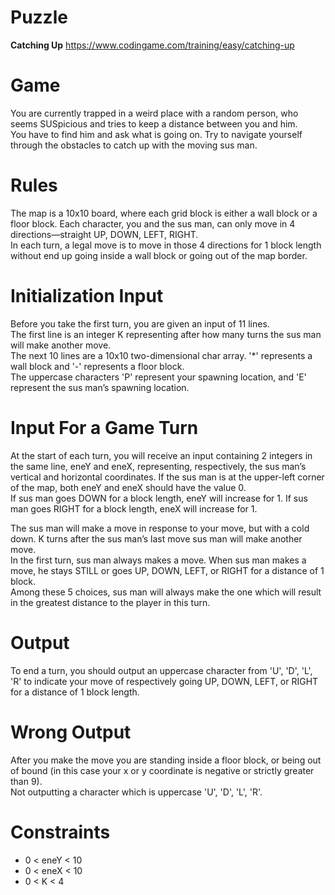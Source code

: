 # Puzzle
**Catching Up** https://www.codingame.com/training/easy/catching-up

# Game
You are currently trapped in a weird place with a random person, who seems SUSpicious and tries to keep a distance between you and him.  
You have to find him and ask what is going on. Try to navigate yourself through the obstacles to catch up with the moving sus man.  

# Rules
The map is a 10x10 board, where each grid block is either a wall block or a floor block. Each character, you and the sus man, can only move in 4 directions—straight UP, DOWN, LEFT, RIGHT.   
In each turn, a legal move is to move in those 4 directions for 1 block length without end up going inside a wall block or going out of the map border.  

# Initialization Input
Before you take the first turn, you are given an input of 11 lines.   
The first line is an integer K representing after how many turns the sus man will make another move.   
The next 10 lines are a 10x10 two-dimensional char array. '*' represents a wall block and '-' represents a floor block.   
The uppercase characters 'P' represent your spawning location, and 'E' represent the sus man’s spawning location.  

# Input For a Game Turn
At the start of each turn, you will receive an input containing 2 integers in the same line, eneY and eneX, representing, respectively, the sus man’s vertical and horizontal coordinates. If the sus man is at the upper-left corner of the map, both eneY and eneX should have the value 0.  
If sus man goes DOWN for a block length, eneY will increase for 1. If sus man goes RIGHT for a block length, eneX will increase for 1.

The sus man will make a move in response to your move, but with a cold down. K turns after the sus man’s last move sus man will make another move.  
In the first turn, sus man always makes a move. When sus man makes a move, he stays STILL or goes UP, DOWN, LEFT, or RIGHT for a distance of 1 block.   
Among these 5 choices, sus man will always make the one which will result in the greatest distance to the player in this turn.  

# Output
To end a turn, you should output an uppercase character from 'U', 'D', 'L', 'R' to indicate your move of respectively going UP, DOWN, LEFT, or RIGHT for a distance of 1 block length.

# Wrong Output
After you make the move you are standing inside a floor block, or being out of bound (in this case your x or y coordinate is negative or strictly greater than 9).  
Not outputting a character which is uppercase 'U', 'D', 'L', 'R'.

# Constraints
* 0 < eneY < 10
* 0 < eneX < 10
* 0 < K < 4

